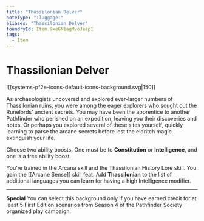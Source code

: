 ```yaml
---
title: "Thassilonian Delver"
noteType: ":luggage:"
aliases: "Thassilonian Delver"
foundryId: Item.9xeGN1agMvoJeepI
tags:
  - Item
---
```


# Thassilonian Delver
![[systems-pf2e-icons-default-icons-background.svg|150]]

As archaeologists uncovered and explored ever-larger numbers of Thassilonian ruins, you were among the eager explorers who sought out the Runelords' ancient secrets. You may have been the apprentice to another Pathfinder who perished on an expedition, leaving you their discoveries and notes. Or perhaps you explored several of these sites yourself, quickly learning to parse the arcane secrets before lest the eldritch magic extinguish your life.

Choose two ability boosts. One must be to **Constitution** or **Intelligence**, and one is a free ability boost.

You're trained in the Arcana skill and the Thassilonian History Lore skill. You gain the [[Arcane Sense]] skill feat. Add **Thassilonian** to the list of additional languages you can learn for having a high Intelligence modifier.

* * *

**Special** You can select this background only if you have earned credit for at least 5 First Edition scenarios from Season 4 of the Pathfinder Society organized play campaign.
